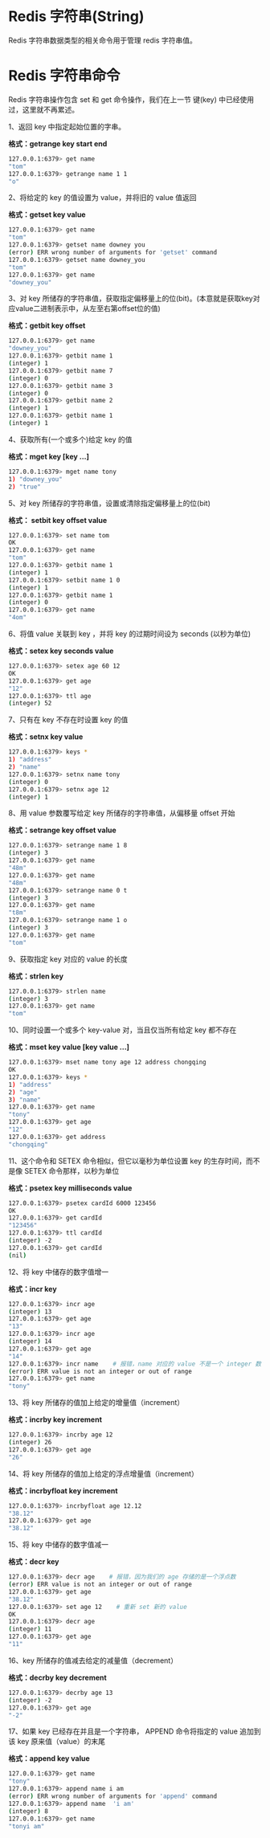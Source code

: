# Redis 字符串(String)

Redis 字符串数据类型的相关命令用于管理 redis 字符串值。

# Redis 字符串命令

Redis 字符串操作包含 set 和 get 命令操作，我们在上一节 键(key) 中已经使用过，这里就不再累述。

1、返回 key 中指定起始位置的字串。

**格式：getrange key start end**

``` bash
127.0.0.1:6379> get name
"tom"
127.0.0.1:6379> getrange name 1 1
"o"
```

2、将给定的 key 的值设置为 value，并将旧的 value 值返回

**格式：getset key value**

``` bash
127.0.0.1:6379> get name
"tom"
127.0.0.1:6379> getset name downey you
(error) ERR wrong number of arguments for 'getset' command
127.0.0.1:6379> getset name downey_you
"tom"
127.0.0.1:6379> get name
"downey_you"
```

3、对 key 所储存的字符串值，获取指定偏移量上的位(bit)。(本意就是获取key对应value二进制表示中，从左至右第offset位的值)

**格式：getbit key offset**

``` bash
127.0.0.1:6379> get name
"downey_you"
127.0.0.1:6379> getbit name 1
(integer) 1
127.0.0.1:6379> getbit name 7
(integer) 0
127.0.0.1:6379> getbit name 3
(integer) 0
127.0.0.1:6379> getbit name 2
(integer) 1
127.0.0.1:6379> getbit name 1
(integer) 1
```

4、获取所有(一个或多个)给定 key 的值

**格式：mget key [key ...]**

``` bash
127.0.0.1:6379> mget name tony
1) "downey_you"
2) "true"
```

5、对 key 所储存的字符串值，设置或清除指定偏移量上的位(bit)

**格式： setbit key offset value**

``` bash
127.0.0.1:6379> set name tom
OK
127.0.0.1:6379> get name
"tom"
127.0.0.1:6379> getbit name 1
(integer) 1
127.0.0.1:6379> setbit name 1 0
(integer) 1
127.0.0.1:6379> getbit name 1
(integer) 0
127.0.0.1:6379> get name
"4om"
```

6、将值 value 关联到 key ，并将 key 的过期时间设为 seconds (以秒为单位)

**格式：setex key seconds value**

``` bash
127.0.0.1:6379> setex age 60 12
OK
127.0.0.1:6379> get age
"12"
127.0.0.1:6379> ttl age
(integer) 52
```

7、只有在 key 不存在时设置 key 的值

**格式：setnx key value**

``` bash
127.0.0.1:6379> keys *
1) "address"
2) "name"
127.0.0.1:6379> setnx name tony
(integer) 0
127.0.0.1:6379> setnx age 12
(integer) 1
```

8、用 value 参数覆写给定 key 所储存的字符串值，从偏移量 offset 开始

**格式：setrange key offset value**

``` bash
127.0.0.1:6379> setrange name 1 8
(integer) 3
127.0.0.1:6379> get name
"48m"
127.0.0.1:6379> get name
"48m"
127.0.0.1:6379> setrange name 0 t
(integer) 3
127.0.0.1:6379> get name
"t8m"
127.0.0.1:6379> setrange name 1 o
(integer) 3
127.0.0.1:6379> get name
"tom"
```

9、获取指定 key 对应的 value 的长度

**格式：strlen key**

``` bash
127.0.0.1:6379> strlen name
(integer) 3
127.0.0.1:6379> get name
"tom"
```

10、同时设置一个或多个 key-value 对，当且仅当所有给定 key 都不存在

**格式：mset key value [key value ...]**

``` bash
127.0.0.1:6379> mset name tony age 12 address chongqing
OK
127.0.0.1:6379> keys *
1) "address"
2) "age"
3) "name"
127.0.0.1:6379> get name
"tony"
127.0.0.1:6379> get age
"12"
127.0.0.1:6379> get address
"chongqing"
```

11、这个命令和 SETEX 命令相似，但它以毫秒为单位设置 key 的生存时间，而不是像 SETEX 命令那样，以秒为单位

**格式：psetex key milliseconds value**

``` bash
127.0.0.1:6379> psetex cardId 6000 123456
OK
127.0.0.1:6379> get cardId
"123456"
127.0.0.1:6379> ttl cardId
(integer) -2
127.0.0.1:6379> get cardId
(nil)
```

12、将 key 中储存的数字值增一

**格式：incr key**

``` bash
127.0.0.1:6379> incr age
(integer) 13
127.0.0.1:6379> get age
"13"
127.0.0.1:6379> incr age
(integer) 14
127.0.0.1:6379> get age
"14"
127.0.0.1:6379> incr name    # 报错，name 对应的 value 不是一个 integer 数值
(error) ERR value is not an integer or out of range
127.0.0.1:6379> get name
"tony"
```

13、将 key 所储存的值加上给定的增量值（increment）

**格式：incrby key increment**

``` bash
127.0.0.1:6379> incrby age 12
(integer) 26
127.0.0.1:6379> get age
"26"
```

14、将 key 所储存的值加上给定的浮点增量值（increment）

**格式：incrbyfloat key increment**

``` bash
127.0.0.1:6379> incrbyfloat age 12.12
"38.12"
127.0.0.1:6379> get age
"38.12"
```

15、将 key 中储存的数字值减一

**格式：decr key**

``` bash
127.0.0.1:6379> decr age    # 报错，因为我们的 age 存储的是一个浮点数
(error) ERR value is not an integer or out of range
127.0.0.1:6379> get age
"38.12"
127.0.0.1:6379> set age 12    # 重新 set 新的 value
OK
127.0.0.1:6379> decr age
(integer) 11
127.0.0.1:6379> get age
"11"
```

16、key 所储存的值减去给定的减量值（decrement）

**格式：decrby key decrement**

``` bash
127.0.0.1:6379> decrby age 13
(integer) -2
127.0.0.1:6379> get age
"-2"
```

17、如果 key 已经存在并且是一个字符串， APPEND 命令将指定的 value 追加到该 key 原来值（value）的末尾

**格式：append key value**

``` bash
127.0.0.1:6379> get name
"tony"
127.0.0.1:6379> append name i am
(error) ERR wrong number of arguments for 'append' command
127.0.0.1:6379> append name  'i am'
(integer) 8
127.0.0.1:6379> get name
"tonyi am"
```
